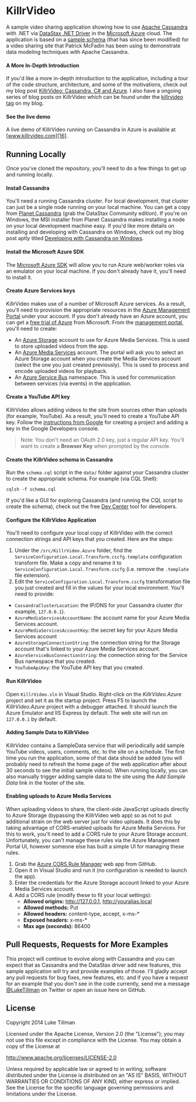 # KillrVideo
A sample video sharing application showing how to use [Apache Cassandra][11] with .NET via [DataStax .NET Driver][1] in the [Microsoft Azure][10] cloud.  The application is based on a [sample schema][2] (that has since been modified) for a video sharing site that Patrick McFadin has been using to demonstrate data modeling techniques with Apache Cassandra.

#### A More In-Depth Introduction
If you'd like a more in-depth introduction to the application, including a tour of the code structure, architecture, and some of the motivations, check out my blog post [KillrVideo: Cassandra, C# and Azure][17].  I also have a ongoing series of blog posts on KillrVideo which can be found under the [killrvideo tag][19] on my blog.

#### See the live demo
A live demo of KillrVideo running on Cassandra in Azure is available at [www.killrvideo.com][16].

## Running Locally
Once you've cloned the repository, you'll need to do a few things to get up and running locally.

#### Install Cassandra
You'll need a running Cassandra cluster.  For local development, that cluster can just be a single node running on your local machine.  You can get a copy from [Planet Cassandra][3] (grab the DataStax Community edition).  If you're on Windows, the MSI installer from Planet Cassandra makes installing a node on your local development machine easy.  If you'd like more details on installing and developing with Cassandra on Windows, check out my blog post aptly titled [Developing with Cassandra on Windows][18].

#### Install the Microsoft Azure SDK
The [Microsoft Azure SDK][5] will allow you to run Azure web/worker roles via an emulator on your local machine.  If you don't already have it, you'll need to install it.

#### Create Azure Services keys
KillrVideo makes use of a number of Microsoft Azure services.  As a result, you'll need to provision the appropriate resources in the [Azure Management Portal][7] under your account.  If you don't already have an Azure account, you can get a [free trial of Azure][8] from Microsoft.  From the [management portal][7], you'll need to create:
* An [Azure Storage][13] account to use for Azure Media Services.  This is used to store uploaded videos from the app.
* An [Azure Media Services][6] account.  The portal will ask you to select an Azure Storage account when you create the Media Services account (select the one you just created previously).  This is used to process and encode uploaded videos for playback.
* An [Azure Service Bus][12] namespace.  This is used for communication between services (via events) in the application.

#### Create a YouTube API key
KillrVideo allows adding videos to the site from sources other than uploads (for example, YouTube).  As a result, you'll need to create a YouTube API key.  Follow the [instructions from Google][14] for creating a project and adding a key in the Google Developers console.
> Note: You don't need an OAuth 2.0 key, just a regular API key.  You'll want to create a **Browser Key** when prompted by the console.

#### Create the KillrVideo schema in Cassandra
Run the `schema.cql` script in the `data/` folder against your Cassandra cluster to create the appropriate schema.  For example (via CQL Shell):

    cqlsh -f schema.cql

If you'd like a GUI for exploring Cassandra (and running the CQL script to create the schema), check out the free [Dev Center][15] tool for developers.

#### Configure the KillrVideo Application
You'll need to configure your local copy of KillrVideo with the correct connection strings and API keys that you created.  Here are the steps:

1. Under the `/src/KillrVideo.Azure` folder, find the `ServiceConfiguration.Local.Transform.cscfg.template` configuration transform file.  Make a copy and rename it to `ServiceConfiguration.Local.Transform.cscfg` (i.e. remove the `.template` file extension).
1. Edit the `ServiceConfiguration.Local.Transform.cscfg` transformation file you just created and fill in the values for your local environment.  You'll need to provide:
  * `CassandraClusterLocation`: the IP/DNS for your Cassandra cluster (for example, `127.0.0.1`).
  * `AzureMediaServicesAccountName`: the account name for your Azure Media Services account.
  * `AzureMediaServicesAccountKey`: the secret key for your Azure Media Services account
  * `AzureStorageConnectionString`: the connection string for the Storage account that's linked to your Azure Media Services account.
  * `AzureServiceBusConnectionString`: the connection string for the Service Bus namespace that you created.
  * `YouTubeApiKey`: the YouTube API key that you created.

#### Run KillrVideo
Open `KillrVideo.sln` in Visual Studio.  Right-click on the *KillrVideo.Azure* project and set it as the startup project.  Press F5 to launch the *KillrVideo.Azure* project with a debugger attached.  It should launch the Azure Emulator and IIS Express by default.  The web site will run on `127.0.0.1` by default.

#### Adding Sample Data to KillrVideo
KillrVideo contains a SampleData service that will periodically add sample YouTube videos, users, comments, etc. to the site on a schedule.  The first time you run the application, some of that data should be added (you will probably need to refresh the home page of the web application after about 30 seconds to see the initial sample videos).  When running locally, you can also manually trigger adding sample data to the site using the *Add Sample Data* link in the footer of the site.

#### Enabling uploads to Azure Media Services
When uploading videos to share, the client-side JavaScript uploads directly to Azure Storage (bypassing the KillrVideo web app) so as not to put additional strain on the web server just for video uploads.  It does this by taking advantage of CORS-enabled uploads for Azure Media Services.  For this to work, you'll need to add a CORS rule to your Azure Storage account.  Unfortunately, you can't manage these rules via the Azure Management Portal UI, however someone else has built a simple UI for managing these rules.

1.  Grab the [Azure CORS Rule Manager][9] web app from GitHub.
2.  Open it in Visual Studio and run it (no configuration is needed to launch the app).
3.  Enter the credentials for the Azure Storage account linked to your Azure Media Services account.
4.  Add a CORS rule (modify these to fit your local settings):
    * **Allowed origins:** http://127.0.0.1, http://youralias.local
    * **Allowed methods:** Put
    * **Allowed headers:** content-type, accept, x-ms-\*
    * **Exposed headers:** x-ms-\*
    * **Max age (seconds):** 86400

## Pull Requests, Requests for More Examples
This project will continue to evolve along with Cassandra and you can expect that as Cassandra and the DataStax driver add new features, this sample application will try and provide examples of those.  I'll gladly accept any pull requests for bug fixes, new features, etc.  and if you have a request for an example that you don't see in the code currently, send me a message [@LukeTillman][4] on Twitter or open an issue here on GitHub.

## License
Copyright 2014 Luke Tillman

Licensed under the Apache License, Version 2.0 (the "License");
you may not use this file except in compliance with the License.
You may obtain a copy of the License at

http://www.apache.org/licenses/LICENSE-2.0

Unless required by applicable law or agreed to in writing, software
distributed under the License is distributed on an "AS IS" BASIS,
WITHOUT WARRANTIES OR CONDITIONS OF ANY KIND, either express or implied.
See the License for the specific language governing permissions and
limitations under the License.

  [1]: https://github.com/datastax/csharp-driver
  [2]: https://github.com/pmcfadin/cassandra-videodb-sample-schema
  [3]: http://planetcassandra.org/cassandra/
  [4]: https://twitter.com/LukeTillman
  [5]: http://azure.microsoft.com/en-us/downloads/
  [6]: http://azure.microsoft.com/en-us/services/media-services/
  [7]: https://manage.windowsazure.com
  [8]: http://azure.microsoft.com/en-us/pricing/free-trial/
  [9]: https://github.com/pootzko/azure-cors-rule-manager
  [10]: http://azure.microsoft.com
  [11]: http://www.datastax.com/what-we-offer/products-services/datastax-enterprise/apache-cassandra
  [12]: http://azure.microsoft.com/en-us/services/service-bus/
  [13]: http://azure.microsoft.com/en-us/services/storage/
  [14]: https://developers.google.com/youtube/registering_an_application
  [15]: http://www.datastax.com/what-we-offer/products-services/devcenter
  [16]: http://www.killrvideo.com
  [17]: http://www.luketillman.com/killrvideo-cassandra-csharp-and-azure/
  [18]: http://www.luketillman.com/developing-with-cassandra-on-windows/
  [19]: http://www.luketillman.com/tag/killrvideo/
  
